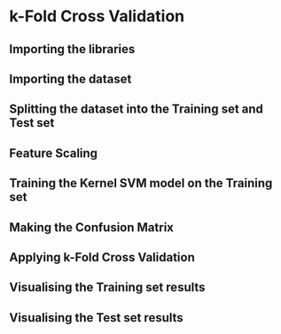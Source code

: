 # k-Fold Cross Validation

## Importing the libraries

## Importing the dataset

## Splitting the dataset into the Training set and Test set

## Feature Scaling

## Training the Kernel SVM model on the Training set

## Making the Confusion Matrix

## Applying k-Fold Cross Validation

## Visualising the Training set results

## Visualising the Test set results